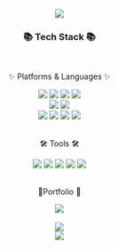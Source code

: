 <div align="center">
<img src="https://capsule-render.vercel.app/api?type=waving&color=auto&height=200&section=header&fontSize=30&text=안녕하세요%20백엔드%20개발자%20장선우입니다%20😆" />
</div>
<div align=center>
	<h3>📚 Tech Stack 📚</h3>
	<br>
	<p>✨ Platforms & Languages ✨</p>
</div>
<div align="center">
	<img src="https://img.shields.io/badge/Java-007396?style=flat&logo=Conda-Forge&logoColor=white" />
  <img src="https://img.shields.io/badge/Spring-6DB33F?style=flat&logo=Spring&logoColor=white" />
 	<img src="https://img.shields.io/badge/SpringBoot-6DB33F?style=flat&logo=SpringBoot&logoColor=white" />
	<img src="https://img.shields.io/badge/jQuery-0769AD?style=flat&logo=jQuery&logoColor=white" />
	<br>
	<img src="https://img.shields.io/badge/Oracle%20SQL-F80000?style=flat&logo=Oracle&logoColor=white" />
	<img src="https://img.shields.io/badge/Mybatis-000000?style=flat&logo=Fluentd&logoColor=white" />
	<br>
  <img src="https://img.shields.io/badge/HTML5-E34F26?style=flat&logo=HTML5&logoColor=white" />
	<img src="https://img.shields.io/badge/CSS3-1572B6?style=flat&logo=CSS3&logoColor=white" />
	<img src="https://img.shields.io/badge/JavaScript-F7DF1E?style=flat&logo=JavaScript&logoColor=white" />
  <img src="https://img.shields.io/badge/Bootstrap-7952B3?style=flat&logo=Bootstrap&logoColor=white" />
</div>
<br>
<div align=center>
	<p>🛠 Tools 🛠</p>
</div>
<div align=center>
	<img src="https://img.shields.io/badge/Tomcat-F8DC75?style=flat&logo=ApacheTomcat&logoColor=white" />
	<img src="https://img.shields.io/badge/Docker-1572B6?style=flat&logo=Docker&logoColor=white" />
	<img src="https://img.shields.io/badge/AWS-E34F26?style=flat&logo=AmazonAWS&logoColor=white" />
	<img src="https://img.shields.io/badge/GitHub-181717?style=flat&logo=GitHub&logoColor=white" />
  	<img src="https://img.shields.io/badge/Visual%20Studio%20Code-007ACC?style=flat&logo=VisualStudioCode&logoColor=white" />
</div>
<br>
<div align=center>
	<p>🎨Portfolio 🎨</p>
</div>
<div align=center>
	<a href="https://cute-porpoise-06c.notion.site/6f50dddcc2914cdf8da301e4b8113da9">
		<img src="https://img.shields.io/badge/Notion-000000?style=flat&logo=Notion&logoColor=white" />
	</a>
	<br>
</div>
	<br>
<div align="center">
<img src="https://github-readme-stats.vercel.app/api?username=DevJangSunWoo&count_private=true">	
</div>

<div align="center">
<img src="https://capsule-render.vercel.app/api?type=waving&color=auto&height=200&section=footer&fontSize=30&text=방문해주셔서%20감사합니다%20😆" />
</div>
